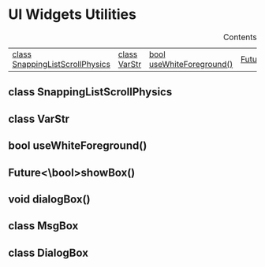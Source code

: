 # UI Widgets Utilities

<table>
  	<caption>Contents</caption>
    <tbody>
      <tr>
       <td><a href="#scroll">class SnappingListScrollPhysics</a></td>
       <td><a href="#varstr">class VarStr</a></td>
       <td><a href="#foreground">bool useWhiteForeground()</a></td>
       <td><a href="#showbox">Future<\bool>showBox()</a></td>
       <td><a href="#dialogbox">void dialogBox()</a></td>
       <td><a href="#msgbox">class MsgBox</a></td>
       <td><a href="#dialogbox">class DialogBox</a></td>
      </tr>
    </tbody>
</table>

<h2 id="scroll">class SnappingListScrollPhysics</h2>

<h2 id="varstr">class VarStr</h2>

<h2 id="foreground">bool useWhiteForeground()</h2>

<h2 id="showbox">Future<\bool>showBox()</h2>

<h2 id="dialogbox">void dialogBox()</h2>

<h2 id="msgbox">class MsgBox</h2>

<h2 id="dialogbox">class DialogBox</h2>